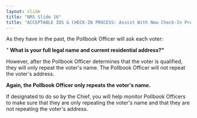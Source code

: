 ```yaml
---
layout: slide
title: "NRS Slide 16"
title: "ACCEPTABLE IDS & CHECK-IN PROCESS: Assist With New Check-In Process"
---
```


As they have in the past, the Pollbook Officer will ask each voter:

" **What is your full legal name and current residential address?"**

However, after the Pollbook Officer determines that the voter is qualified, they will only repeat the voter's name. The Pollbook Officer will not repeat the voter's address.

**Again, the Pollbook Officer only repeats the voter's name.**

If designated to do so by the Chief, you will help monitor Pollbook Officers to make sure that they are only repeating the voter's name and that they are not repeating the voter's address.
